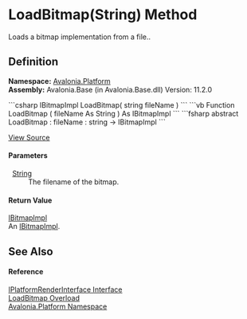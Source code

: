 # LoadBitmap(String) Method


Loads a bitmap implementation from a file..



## Definition
**Namespace:** <a href="N_Avalonia_Platform">Avalonia.Platform</a>  
**Assembly:** Avalonia.Base (in Avalonia.Base.dll) Version: 11.2.0

<Tabs groupId="api-code-preview">
<TabItem value="csharp" label="C#">
```csharp
IBitmapImpl LoadBitmap(
	string fileName
)
```
</TabItem>
<TabItem value="vb" label="VB">
```vb
Function LoadBitmap ( 
	fileName As String
) As IBitmapImpl
```
</TabItem>
<TabItem value="fsharp" label="F#">
```fsharp
abstract LoadBitmap : 
        fileName : string -> IBitmapImpl 
```
</TabItem>
</Tabs>



<a href="https://github.com/AvaloniaUI/Avalonia/tree/master/src/Avalonia.Base/Platform/IPlatformRenderInterface.cs" title="View the source code">View Source</a>



#### Parameters
<dl><dt>  <a href="https://learn.microsoft.com/dotnet/api/system.string" target="_blank" rel="noopener noreferrer">String</a></dt><dd>The filename of the bitmap.</dd></dl>

#### Return Value
<a href="T_Avalonia_Platform_IBitmapImpl">IBitmapImpl</a>  
An <a href="T_Avalonia_Platform_IBitmapImpl">IBitmapImpl</a>.

## See Also


#### Reference
<a href="T_Avalonia_Platform_IPlatformRenderInterface">IPlatformRenderInterface Interface</a>  
<a href="Overload_Avalonia_Platform_IPlatformRenderInterface_LoadBitmap">LoadBitmap Overload</a>  
<a href="N_Avalonia_Platform">Avalonia.Platform Namespace</a>  
